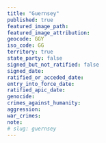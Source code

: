 ```yaml
---
title: "Guernsey"
published: true
featured_image_path:
featured_image_attribution:
geocode: GGY
iso_code: GG
territory: true
state_party: false
signed_but_not_ratified: false
signed_date:
ratified_or_acceded_date:
entry_into_force_date:
ratified_apic_date:
genocide:
crimes_against_humanity:
aggression:
war_crimes:
note:
# slug: guernsey
---
```

